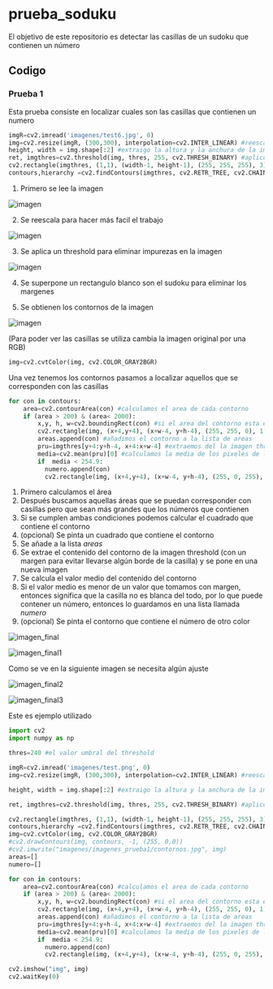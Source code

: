 # prueba_soduku
 El objetivo de este repositorio es detectar las casillas de un sudoku que contienen un número

## Codigo
### Prueba 1
Esta prueba consiste en localizar cuales son las casillas que contienen un numero

``` python
imgR=cv2.imread('imagenes/test6.jpg', 0)
img=cv2.resize(imgR, (300,300), interpolation=cv2.INTER_LINEAR) #reescalo la imagen a 300x300
height, width = img.shape[:2] #extraigo la altura y la anchura de la imagen
ret, imgthres=cv2.threshold(img, thres, 255, cv2.THRESH_BINARY) #aplico el threshold
cv2.rectangle(imgthres, (1,1), (width-1, height-1), (255, 255, 255), 3) # elimino el contorno que rodea a la imagen
contours,hierarchy =cv2.findContours(imgthres, cv2.RETR_TREE, cv2.CHAIN_APPROX_NONE) #extraigo los contornos de la imagen del sudoku
```

1. Primero se lee la imagen

![imagen](imagenes/test.png)

2. Se reescala para hacer más facil el trabajo

![imagen](imagenes/imagenes_prueba1/reescalado.jpg)

3. Se aplica un threshold para eliminar impurezas en la imagen

![imagen](imagenes/imagenes_prueba1/threshold.jpg)

4. Se superpone un rectangulo blanco son el sudoku para eliminar los margenes

5. Se obtienen los contornos de la imagen

![imagen](imagenes/imagenes_prueba1/contornos.jpg)

(Para poder ver las casillas se utiliza cambia la imagen original por una RGB)
```python
img=cv2.cvtColor(img, cv2.COLOR_GRAY2BGR)
```
Una vez tenemos los contornos pasamos a localizar aquellos que se corresponden con las casillas
``` python
for con in contours:
    area=cv2.contourArea(con) #calculamos el area de cada contorno
    if (area > 200) & (area< 2000):
        x,y, h, w=cv2.boundingRect(con) #si el area del contorno esta entre 200 y 2000 calculamos cual es rectangulo que contiene el contorno
        cv2.rectangle(img, (x+4,y+4), (x+w-4, y+h-4), (255, 255, 0), 1) #lo pintamos
        areas.append(con) #añadimos el contorno a la lista de areas
        pru=imgthres[y+4:y+h-4, x+4:x+w-4] #extraemos del la imagen threshold el contorno que contiene el area
        media=cv2.mean(pru)[0] #calculamos la media de los pixeles de la imagen
        if  media < 254.9:
          numero.append(con)
          cv2.rectangle(img, (x+4,y+4), (x+w-4, y+h-4), (255, 0, 255), 1)
```

1. Primero calculamos el área
2. Después buscamos aquellas áreas que se puedan corresponder con casillas pero que sean más grandes que los números que contienen
3. Si se cumplen ambas condiciones podemos calcular el cuadrado que contiene el contorno
4. (opcional) Se pinta un cuadrado que contiene el contorno
5. Se añade a la lista _areas_
6. Se extrae el contenido del contorno de la imagen threshold (con un margen para evitar llevarse algún borde de la casilla) y se pone en una nueva imagen
7. Se calcula el valor medio del contenido del contorno
8. Si el valor medio es menor de un valor que tomamos con margen, entonces significa que la casilla no es blanca del todo, por lo que puede contener un número, entonces lo guardamos en una lista llamada _numero_
9. (opcional) Se pinta el contorno que contiene el número de otro color

![imagen_final](imagenes/imagenes_prueba1/sudoku_test.jpg)

![imagen_final1](imagenes/imagenes_prueba1/sudoku_test4.jpg)

Como se ve en la siguiente imagen se necesita algún ajuste

![imagen_final2](imagenes/imagenes_prueba1/sudoku_test5.jpg)

![imagen_final3](imagenes/imagenes_prueba1/sudoku_test6.jpg)

Este es ejemplo utilizado
``` python
import cv2
import numpy as np

thres=240 #el valor umbral del threshold

imgR=cv2.imread('imagenes/test.png', 0)
img=cv2.resize(imgR, (300,300), interpolation=cv2.INTER_LINEAR) #reescalo la imagen a 300x300

height, width = img.shape[:2] #extraigo la altura y la anchura de la imagen

ret, imgthres=cv2.threshold(img, thres, 255, cv2.THRESH_BINARY) #aplico el threshold

cv2.rectangle(imgthres, (1,1), (width-1, height-1), (255, 255, 255), 3) # elimino el contorno que rodea a la imagen
contours,hierarchy =cv2.findContours(imgthres, cv2.RETR_TREE, cv2.CHAIN_APPROX_NONE) #extraigo los contornos de la imagen del sudoku
img=cv2.cvtColor(img, cv2.COLOR_GRAY2BGR)
#cv2.drawContours(img, contours, -1, (255, 0,0))
#cv2.imwrite("imagenes/imagenes_prueba1/contornos.jpg", img)
areas=[]
numero=[]

for con in contours:
    area=cv2.contourArea(con) #calculamos el area de cada contorno
    if (area > 200) & (area< 2000):
        x,y, h, w=cv2.boundingRect(con) #si el area del contorno esta entre 200 y 2000 calculamos cual es rectangulo que contiene el contorno
        cv2.rectangle(img, (x+4,y+4), (x+w-4, y+h-4), (255, 255, 0), 1) #lo pintamos
        areas.append(con) #añadimos el contorno a la lista de areas
        pru=imgthres[y+4:y+h-4, x+4:x+w-4] #extraemos del la imagen threshold el contorno que contiene el area
        media=cv2.mean(pru)[0] #calculamos la media de los pixeles de la imagen
        if  media < 254.9:
          numero.append(con)
          cv2.rectangle(img, (x+4,y+4), (x+w-4, y+h-4), (255, 0, 255), 1)

cv2.imshow("img", img)
cv2.waitKey(0)
```